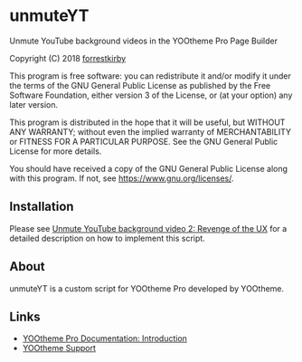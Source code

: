 # unmuteYT
Unmute YouTube background videos in the YOOtheme Pro Page Builder

Copyright (C) 2018 [forrestkirby](https://github.com/forrestkirby)

This program is free software: you can redistribute it and/or modify
it under the terms of the GNU General Public License as published by
the Free Software Foundation, either version 3 of the License, or
(at your option) any later version.

This program is distributed in the hope that it will be useful,
but WITHOUT ANY WARRANTY; without even the implied warranty of
MERCHANTABILITY or FITNESS FOR A PARTICULAR PURPOSE. See the
GNU General Public License for more details.

You should have received a copy of the GNU General Public License
along with this program. If not, see <https://www.gnu.org/licenses/>.

## Installation

Please see [Unmute YouTube background video 2: Revenge of the UX](https://yootheme.com/support/question/120538) for a detailed description on how to implement this script.

## About

unmuteYT is a custom script for YOOtheme Pro developed by YOOtheme.

## Links

- [YOOtheme Pro Documentation: Introduction](https://yootheme.com/support/yootheme-pro/joomla/introduction)
- [YOOtheme Support](https://yootheme.com/support)
